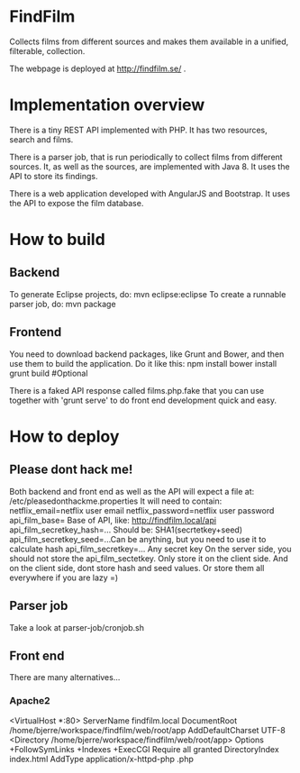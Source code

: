 FindFilm
========

Collects films from different sources and makes them available in a unified, filterable, collection.

The webpage is deployed at http://findfilm.se/ .

# Implementation overview
There is a tiny REST API implemented with PHP. It has two resources, search and films.

There is a parser job, that is run periodically to collect films from different sources. It, as well as the sources, are implemented with Java 8. It uses the API to store its findings.

There is a web application developed with AngularJS and Bootstrap. It uses the API to expose the film database.

# How to build

## Backend
To generate Eclipse projects, do:
 mvn eclipse:eclipse
To create a runnable parser job, do:
 mvn package

## Frontend
You need to download backend packages, like Grunt and Bower, and then use them to build the application. Do it like this:
 npm install
 bower install
 grunt build #Optional

There is a faked API response called films.php.fake that you can use together with 'grunt serve' to do front end development quick and easy.

# How to deploy

## Please dont hack me!
Both backend and front end as well as the API will expect a file at:
 /etc/pleasedonthackme.properties
It will need to contain:
 netflix_email=netflix user email
 netflix_password=netflix user password
 api_film_base= Base of API, like: http://findfilm.local/api
 api_film_secretkey_hash=... Should be: SHA1(secrtetkey+seed)
 api_film_secretkey_seed=...Can be anything, but you need to use it to calculate hash
 api_film_secretkey=... Any secret key
On the server side, you should not store the api_film_sectetkey. Only store it on the client side. And on the client side, dont store hash and seed values. Or store them all everywhere if you are lazy =)

## Parser job
Take a look at
 parser-job/cronjob.sh

## Front end
There are many alternatives...

### Apache2
 <VirtualHost *:80>
  ServerName findfilm.local
  DocumentRoot /home/bjerre/workspace/findfilm/web/root/app
  AddDefaultCharset UTF-8
  <Directory /home/bjerre/workspace/findfilm/web/root/app>
   Options +FollowSymLinks +Indexes +ExecCGI
   Require all granted
   DirectoryIndex index.html
   <IfModule mod_php5.c>
    AddType application/x-httpd-php .php
   </IfModule>
  </Directory>
 </VirtualHost>
